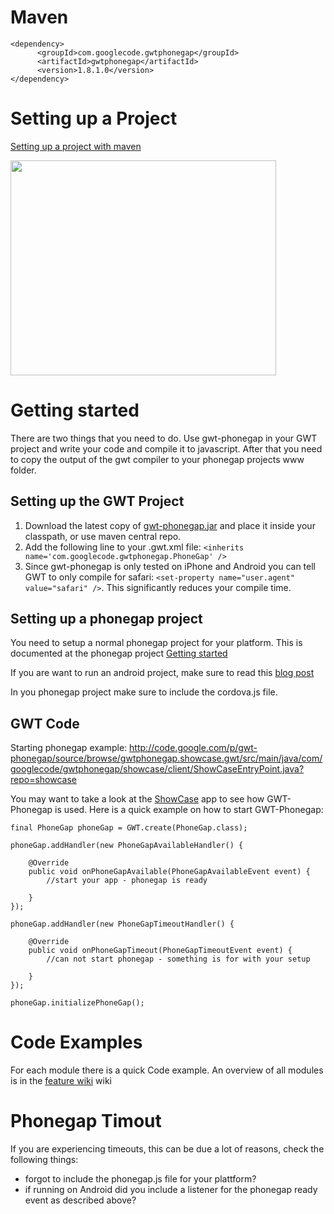 # Maven #
```
<dependency>
      <groupId>com.googlecode.gwtphonegap</groupId>
      <artifactId>gwtphonegap</artifactId>
      <version>1.8.1.0</version>
</dependency>
```


# Setting up a Project #

[Setting up a project with maven](http://code.google.com/p/mgwt/wiki/SetupProject)

<a href='http://www.youtube.com/watch?feature=player_embedded&v=ZSTuS52E0ko' target='_blank'><img src='http://img.youtube.com/vi/ZSTuS52E0ko/0.jpg' width='425' height=344 /></a>


# Getting started #

There are two things that you need to do. Use gwt-phonegap in your GWT project and write your code and compile it to javascript.
After that you need to copy the output of the gwt compiler to your phonegap projects www folder.

## Setting up the GWT Project ##
  1. Download the latest copy of [gwt-phonegap.jar](http://gwt-phonegap.googlecode.com/files/gwtphonegap-1.8.1.0.jar) and place it inside your classpath, or use maven central repo.
  1. Add the following line to your .gwt.xml file: `<inherits name='com.googlecode.gwtphonegap.PhoneGap' />`
  1. Since gwt-phonegap is only tested on iPhone and Android you can tell GWT to only compile for safari: `<set-property name="user.agent" value="safari" />`. This significantly reduces your compile time.


## Setting up a phonegap project ##
You need to setup a normal phonegap project for your platform. This is documented at the phonegap project [Getting started](http://docs.phonegap.com/en/1.7.0/guide_getting-started_index.md.html)

If you are want to run an android project, make sure to read this [blog post](http://blog.daniel-kurka.de/2012/04/gwt-phonegap-16-issues-with-loading-on.html)

In you phonegap project make sure to include the cordova.js file.

## GWT Code ##

Starting phonegap example: http://code.google.com/p/gwt-phonegap/source/browse/gwtphonegap.showcase.gwt/src/main/java/com/googlecode/gwtphonegap/showcase/client/ShowCaseEntryPoint.java?repo=showcase

You may want to take a look at the [ShowCase](http://code.google.com/p/gwt-phonegap/source/browse/trunk/gwt-phonegap-showcase/) app to see how GWT-Phonegap is used. Here is a quick example on how to start GWT-Phonegap:

```
final PhoneGap phoneGap = GWT.create(PhoneGap.class);

phoneGap.addHandler(new PhoneGapAvailableHandler() {

	@Override
	public void onPhoneGapAvailable(PhoneGapAvailableEvent event) {
		//start your app - phonegap is ready

	}
});

phoneGap.addHandler(new PhoneGapTimeoutHandler() {

	@Override
	public void onPhoneGapTimeout(PhoneGapTimeoutEvent event) {
		//can not start phonegap - something is for with your setup

	}
});

phoneGap.initializePhoneGap();

```

# Code Examples #
For each module there is a quick Code example. An overview of all modules is in the [feature wiki](http://code.google.com/p/gwt-phonegap/wiki/Features) wiki


# Phonegap Timout #

If you are experiencing timeouts, this can be due a lot of reasons, check the following things:
  * forgot to include the phonegap.js file for your plattform?
  * if running on Android did you include a listener for the phonegap ready event as described above?



